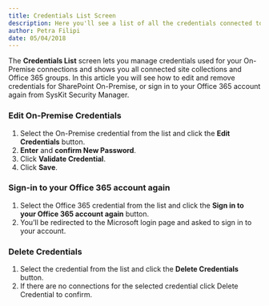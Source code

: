 ```yaml
---
title: Credentials List Screen
description: Here you'll see a list of all the credentials connected to your connections in SysKit Security Manager.
author: Petra Filipi
date: 05/04/2018
---
```

The __Credentials List__ screen lets you manage credentials used for your On-Premise connections and shows you all connected site collections and Office 365 groups. In this article you will see how to edit and remove credentials for SharePoint On-Premise, or sign in to your Office 365 account again from SysKit Security Manager.

### Edit On-Premise Credentials 
1. Select the On-Premise credential from the list and click the __Edit Credentials__ button.
2. __Enter__ and __confirm New Password__.
3. Click __Validate Credential__.
4. Click __Save__.

### Sign-in to your Office 365 account again
1. Select the Office 365 credential from the list and click the __Sign in to your Office 365 account again__ button.
2. You’ll be redirected to the Microsoft login page and asked to sign in to your account.

### Delete Credentials
1. Select the credential from the list and click the __Delete Credentials__ button.
2. If there are no connections for the selected credential click Delete Credential to confirm.